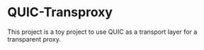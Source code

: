 # QUIC-Transproxy

This project is a toy project to use QUIC as a transport layer for a transparent proxy.